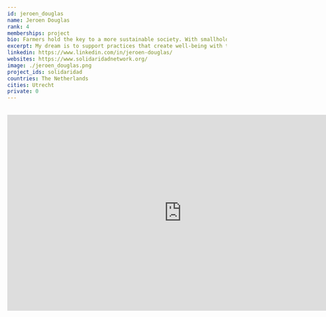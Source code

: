 ```yaml
---
id: jeroen_douglas
name: Jeroen Douglas
rank: 4
memberships: project
bio: Farmers hold the key to a more sustainable society. With smallholder farmers and farm workers in the tropics and in relation to value chain partners, including retail and consumers, I'm seeking for a more equitable wealth distribution. More income and profits for farmers is needed. For many of them, their business case is still way too thin.There are ways out. Larger farm scale, more investments to forward integration, diversified production and trade. Once profitable, farmers can practice regenerative and climate smart agriculture. They can be the center of any healthy and sustainable food system, and ultimately can find access to high value ánd high impact markets. Both to international markets, as well as to local urban markets. Female entrepreneurs are gradually taking the lead in this transition. My dream is to support practices that create well-being with the poorest farmers and workers on our globe through smart and achievable solutions. These solutions will contribute to a transition towards a society in solidarity and operating within planetary bounderies.
excerpt: My dream is to support practices that create well-being with the poorest farmers and workers on our globe.
linkedin: https://www.linkedin.com/in/jeroen-douglas/
websites: https://www.solidaridadnetwork.org/
image: ./jeroen_douglas.png
project_ids: solidaridad
countries: The Netherlands
cities: Utrecht
private: 0
---
```


<BR>

<iframe src="https://player.vimeo.com/video/" width="800" height="450" frameborder="0" allow="autoplay; fullscreen" allowfullscreen></iframe>

<BR>

